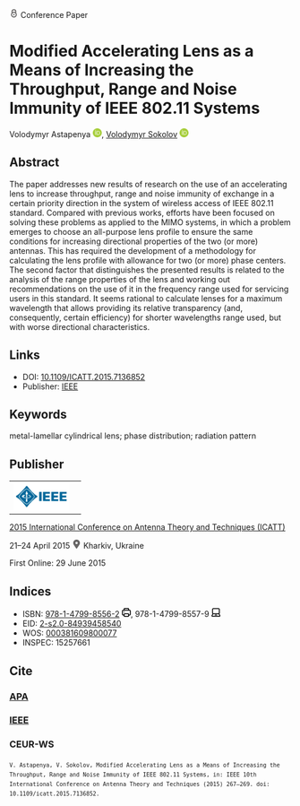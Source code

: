 <img src="/icons/lock.svg" width="16" height="16"> Conference Paper

# Modified Accelerating Lens as a Means of Increasing the Throughput, Range and Noise Immunity of IEEE 802.11 Systems

Volodymyr Astapenya <a href="https://orcid.org/0000-0003-0124-216X" target="_blank"><img src="/icons/orcid.svg" width="16" height="16"></a>,
<a href="/">Volodymyr Sokolov</a> <a href="https://orcid.org/0000-0002-9349-7946" target="_blank"><img src="/icons/orcid.svg" width="16" height="16"></a>

## Abstract

The paper addresses new results of research on the use of an accelerating lens to increase throughput, range and noise immunity of exchange in a certain priority direction in the system of wireless access of IEEE 802.11 standard. Compared with previous works, efforts have been focused on solving these problems as applied to the MIMO systems, in which a problem emerges to choose an all-purpose lens profile to ensure the same conditions for increasing directional properties of the two (or more) antennas. This has required the development of a methodology for calculating the lens profile with allowance for two (or more) phase centers. The second factor that distinguishes the presented results is related to the analysis of the range properties of the lens and working out recommendations on the use of it in the frequency range used for servicing users in this standard. It seems rational to calculate lenses for a maximum wavelength that allows providing its relative transparency (and, consequently, certain efficiency) for shorter wavelengths range used, but with worse directional characteristics.

## Links

* DOI: [10.1109/ICATT.2015.7136852](https://doi.org/10.1109/ICATT.2015.7136852) 
* Publisher: [IEEE](https://ieeexplore.ieee.org/document/7136852)

## Keywords

metal-lamellar cylindrical lens; phase distribution; radiation pattern

## Publisher

<table>
<tr>
<td>
<img src="/icons/ieee.svg" height="50">
</td>
<td style="text-align: left;">
<span class="__dimensions_badge_embed__" data-doi="10.1109/ICATT.2015.7136852" data-hide-zero-citations="true"></span><script async src="https://badge.dimensions.ai/badge.js" charset="utf-8"></script>
</td>
</tr>
</table>

[2015 International Conference on Antenna Theory and Techniques (ICATT)](https://ieeexplore.ieee.org/xpl/conhome/7122673/proceeding)

21–24 April 2015 <img src="/icons/location-pin.svg" width="16" height="16"> Kharkiv, Ukraine

First Online: 29 June 2015

## Indices

* ISBN: [978-1-4799-8556-2](https://isbnsearch.org/isbn/978-1-4799-8556-2) <img src="/icons/print.svg" width="16" height="16">, 978-1-4799-8557-9 <img src="/icons/online.svg" width="16" height="16">
* EID: [2-s2.0-84939458540](http://www.scopus.com/record/display.url?origin=inward&eid=2-s2.0-84939458540)
* WOS: [000381609800077](https://www.webofscience.com/wos/woscc/full-record/WOS:000381609800077)
* INSPEC: 15257661

## Cite

### [APA](https://citation.crosscite.org/format?doi=10.1109/ICATT.2015.7136852&style=apa&lang=en-US)

### [IEEE](https://citation.crosscite.org/format?doi=10.1109/ICATT.2015.7136852&style=ieee&lang=en-US)

### CEUR-WS

<small>`V. Astapenya, V. Sokolov, Modified Accelerating Lens as a Means of Increasing the Throughput, Range and Noise Immunity of IEEE 802.11 Systems, in: IEEE 10th International Conference on Antenna Theory and Techniques (2015) 267–269. doi: 10.1109/icatt.2015.7136852.`</small>